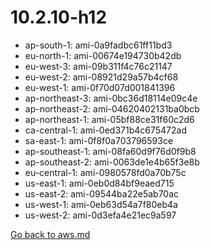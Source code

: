 
 # 10.2.10-h12
- ap-south-1: ami-0a9fadbc61ff11bd3
- eu-north-1: ami-00674e194730b42db
- eu-west-3: ami-09b311f4c76c21147
- eu-west-2: ami-08921d29a57b4cf68
- eu-west-1: ami-0f70d07d001841396
- ap-northeast-3: ami-0bc36d18114e09c4e
- ap-northeast-2: ami-04620402131ba0bcb
- ap-northeast-1: ami-05bf88ce31f60c2d6
- ca-central-1: ami-0ed371b4c675472ad
- sa-east-1: ami-0f8f0a703796593ce
- ap-southeast-1: ami-08fa60d9f76d0f9b8
- ap-southeast-2: ami-0063de1e4b65f3e8b
- eu-central-1: ami-0980578fd0a70b75c
- us-east-1: ami-0eb0d84bf9eaed715
- us-east-2: ami-09544ba22e5ab70ac
- us-west-1: ami-0eb63d54a7f80eb4a
- us-west-2: ami-0d3efa4e21ec9a597

[Go back to aws.md](../../aws.md) 

